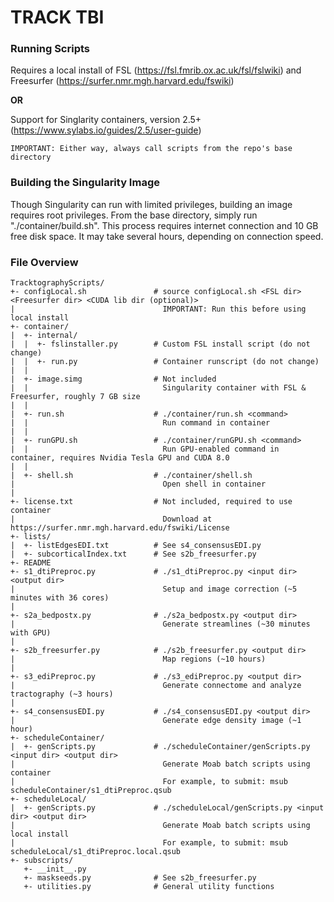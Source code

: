 # TRACK TBI

### Running Scripts
Requires a local install of FSL (https://fsl.fmrib.ox.ac.uk/fsl/fslwiki) and Freesurfer (https://surfer.nmr.mgh.harvard.edu/fswiki)

**OR**

Support for Singlarity containers, version 2.5+ (https://www.sylabs.io/guides/2.5/user-guide)

```
IMPORTANT: Either way, always call scripts from the repo's base directory
```

### Building the Singularity Image ###

Though Singularity can run with limited privileges, building an image requires root privileges. From the base directory, simply run "./container/build.sh". This process requires internet connection and 10 GB free disk space. It may take several hours, depending on connection speed.

### File Overview

```
TracktographyScripts/
+- configLocal.sh               # source configLocal.sh <FSL dir> <Freesurfer dir> <CUDA lib dir (optional)> 
|                                 IMPORTANT: Run this before using local install
+- container/
|  +- internal/
|  |  +- fslinstaller.py        # Custom FSL install script (do not change)
|  |  +- run.py                 # Container runscript (do not change)
|  |
|  +- image.simg                # Not included
|  |                              Singularity container with FSL & Freesurfer, roughly 7 GB size
|  |
|  +- run.sh                    # ./container/run.sh <command>
|  |                              Run command in container
|  |
|  +- runGPU.sh                 # ./container/runGPU.sh <command>
|  |                              Run GPU-enabled command in container, requires Nvidia Tesla GPU and CUDA 8.0
|  |
|  +- shell.sh                  # ./container/shell.sh
|                                 Open shell in container
|  
+- license.txt                  # Not included, required to use container
|                                 Download at https://surfer.nmr.mgh.harvard.edu/fswiki/License
+- lists/
|  +- listEdgesEDI.txt          # See s4_consensusEDI.py
|  +- subcorticalIndex.txt      # See s2b_freesurfer.py
+- README
+- s1_dtiPreproc.py             # ./s1_dtiPreproc.py <input dir> <output dir>
|                                 Setup and image correction (~5 minutes with 36 cores)
|
+- s2a_bedpostx.py              # ./s2a_bedpostx.py <output dir>
|                                 Generate streamlines (~30 minutes with GPU)
|
+- s2b_freesurfer.py            # ./s2b_freesurfer.py <output dir>
|                                 Map regions (~10 hours)
|
+- s3_ediPreproc.py             # ./s3_ediPreproc.py <output dir>  
|                                 Generate connectome and analyze tractography (~3 hours)
|
+- s4_consensusEDI.py           # ./s4_consensusEDI.py <output dir>
|                                 Generate edge density image (~1 hour)
+- scheduleContainer/
|  +- genScripts.py             # ./scheduleContainer/genScripts.py <input dir> <output dir>
|                                 Generate Moab batch scripts using container
|                                 For example, to submit: msub scheduleContainer/s1_dtiPreproc.qsub
+- scheduleLocal/
|  +- genScripts.py             # ./scheduleLocal/genScripts.py <input dir> <output dir>
|                                 Generate Moab batch scripts using local install
|                                 For example, to submit: msub scheduleLocal/s1_dtiPreproc.local.qsub
+- subscripts/
   +- __init__.py
   +- maskseeds.py              # See s2b_freesurfer.py
   +- utilities.py              # General utility functions
```